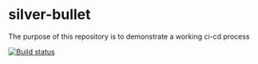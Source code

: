 # silver-bullet
The purpose of this repository is to demonstrate a working ci-cd process

[![Build status](https://ci.appveyor.com/api/projects/status/v6dwrtvpv8gkq1m3/branch/development?svg=true)](https://ci.appveyor.com/project/BobNelsonRB/silver-bullet/branch/development)

